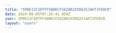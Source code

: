```yaml
---
title: "SP0E12F1DTFF58BKCFS6ZAR2XVD625JAKTJFE0CR"
date: 2024-08-05T07:25:41.959Z
user: SP0E12F1DTFF58BKCFS6ZAR2XVD625JAKTJFE0CR
layout: "users"
---
```

    